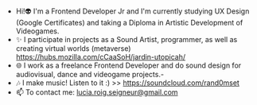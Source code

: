 - Hi!👽 I'm a Frontend Developer Jr and I'm currently studying UX Design (Google Certificates) and taking a Diploma in Artistic Development of Videogames. 
- ✨ I participate in projects as a Sound Artist, programmer, as well as creating virtual worlds (metaverse) https://hubs.mozilla.com/cCaaSoH/jardin-utopicah/
- 🌐 I work as a freelance Frontend Developer and do sound design for audiovisual, dance and videogame projects.- 
- 🎶 I make music! Listen to it :) >> https://soundcloud.com/rand0mset
- 📫 To contact me: lucia.roig.seigneur@gmail.com

